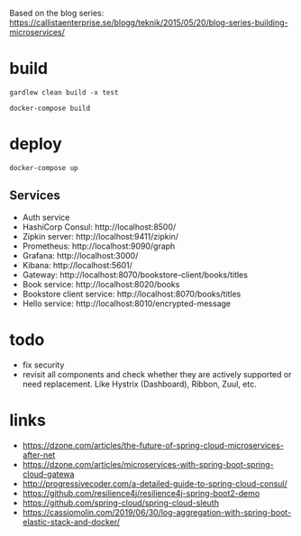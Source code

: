 Based on the blog series:
https://callistaenterprise.se/blogg/teknik/2015/05/20/blog-series-building-microservices/

# build
`gardlew clean build -x test`

`docker-compose build`
# deploy
`docker-compose up`
## Services
- Auth service
- HashiCorp Consul: http://localhost:8500/
- Zipkin server: http://localhost:9411/zipkin/
- Prometheus: http://localhost:9090/graph
- Grafana: http://localhost:3000/
- Kibana: http://localhost:5601/
- Gateway: http://localhost:8070/bookstore-client/books/titles
- Book service: http://localhost:8020/books
- Bookstore client service: http://localhost:8070/books/titles
- Hello service: http://localhost:8010/encrypted-message

# todo
- fix security
- revisit all components and check whether they are actively supported or need replacement. Like Hystrix (Dashboard), Ribbon, Zuul, etc. 

# links
- https://dzone.com/articles/the-future-of-spring-cloud-microservices-after-net
- https://dzone.com/articles/microservices-with-spring-boot-spring-cloud-gatewa
- http://progressivecoder.com/a-detailed-guide-to-spring-cloud-consul/
- https://github.com/resilience4j/resilience4j-spring-boot2-demo
- https://github.com/spring-cloud/spring-cloud-sleuth
- https://cassiomolin.com/2019/06/30/log-aggregation-with-spring-boot-elastic-stack-and-docker/


